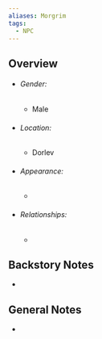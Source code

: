 ```yaml
---
aliases: Morgrim
tags:
  - NPC
---
```


## Overview
- ###### Gender: 
	- Male
- ###### Location: 
	- Dorlev
- ###### Appearance:
	- 
- ###### Relationships: 
	- 


## Backstory Notes

- 




## General Notes

- 
